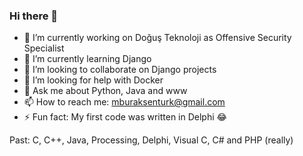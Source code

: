 ### Hi there 👋

- 🔭 I’m currently working on Doğuş Teknoloji as Offensive Security Specialist
- 🌱 I’m currently learning Django
- 👯 I’m looking to collaborate on Django projects
- 🤔 I’m looking for help with Docker
- 💬 Ask me about Python, Java and www
- 📫 How to reach me: mburaksenturk@gmail.com
- ⚡ Fun fact: My first code was written in Delphi 😂

Past: C, C++, Java, Processing, Delphi, Visual C, C# and PHP (really)
